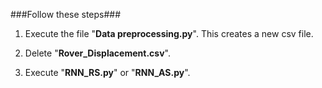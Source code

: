 ###Follow these steps###



1. Execute the file "**Data preprocessing.py**". This creates a new csv file.  
  
2. Delete "**Rover_Displacement.csv**".  
  
3. Execute "**RNN_RS.py**" or "**RNN_AS.py**".
